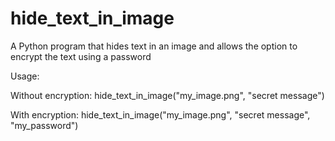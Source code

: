 # hide_text_in_image
A Python program that hides text in an image and allows the option to encrypt the text using a password

Usage:

Without encryption:
hide_text_in_image("my_image.png", "secret message")

With encryption:
hide_text_in_image("my_image.png", "secret message", "my_password")

